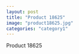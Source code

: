 ```yaml
---
layout: post
title: "Product 18625"
image: "product18625.jpg"
categories: "category1"
---
```

Product 18625
